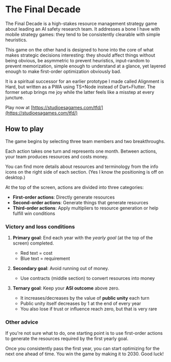 # The Final Decade

The Final Decade is a high-stakes resource management strategy game about leading an AI safety research team. It addresses a bone I have with mobile strategy games: they tend to be consistently clearable with simple heuristics.

This game on the other hand is designed to hone into the core of what makes strategic decisions interesting: they should affect things without being obvious, be asymmetric to prevent heuristics, input-random to prevent memorization, simple enough to understand at a glance, yet layered enough to make first-order optimization obviously bad.

It is a spiritual successor for an earlier prototype I made called Alignment is Hard, but written as a PWA using TS+Node instead of Dart+Flutter. The former setup brings me joy while the latter feels like a misstep at every juncture.

Play now at [https://studioesagames.com/tfd/](https://studioesagames.com/tfd/)

## How to play

The game begins by selecting three team members and two breakthroughs.

Each action takes one turn and represents one month. Between actions, your team produces resources and costs money.

You can find more details about resources and terminology from the info icons on the right side of each section. (Yes I know the positioning is off on desktop.)

At the top of the screen, actions are divided into three categories:

- **First-order actions**: Directly generate resources
- **Second-order actions**: Generate things that generate resources
- **Third-order actions**: Apply multipliers to resource generation or help fulfill win conditions

### Victory and loss conditions

1. **Primary goal**: End each year with the _yearly goal_ (at the top of the screen) completed.

   - Red text = cost
   - Blue text = requirement

2. **Secondary goal**: Avoid running out of money.

   - Use contracts (middle section) to convert resources into money

3. **Ternary goal**: Keep your **ASI outcome** above zero.

   - It increases/decreases by the value of **public unity** each turn
   - Public unity itself decreases by 1 at the end of every year
   - You also lose if trust or influence reach zero, but that is very rare

### Other advice

If you're not sure what to do, one starting point is to use first-order actions to generate the resources required by the first yearly goal.

Once you consistently pass the first year, you can start optimizing for the next one ahead of time. You win the game by making it to 2030. Good luck!
